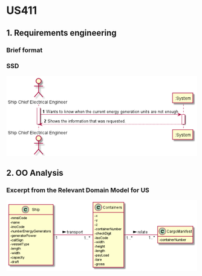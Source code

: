 # US411


## 1. Requirements engineering

### Brief format


### SSD

![SSD_US411.png](US411_SSD.png)


## 2. OO Analysis


### Excerpt from the Relevant Domain Model for US

![DM_US411.png](US411_DM.png)

